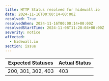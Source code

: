 ```yaml
---
title: HTTP Status resolved for hidewall.io
date: 2024-11-16T00:00:14+00:00Z
resolved: True
resolvedWhen: 2024-11-16T00:00:14+00:00Z
resolvedStartTime: 2024-11-08T11:28:04+00:00Z
severity: notice
affected:
  - hidewall.io
section: issue
---
```


| Expected Statuses | Actual Status  |
|-------------------|----------------|
| 200, 301, 302, 403 | 403 |
